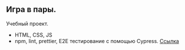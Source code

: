 ## Игра в пары.

Учебный проект.
- HTML, CSS, JS
- npm, lint, prettier, E2E тестирование с помощью Cypress.
[Ссылка](https://keldrad.github.io/portfolio-pairs-game/)
